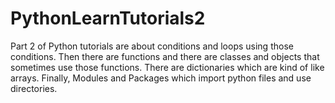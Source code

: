 # PythonLearnTutorials2
Part 2 of Python tutorials are about conditions and loops using those conditions. Then there are functions and there are classes and objects that sometimes use those functions. There are dictionaries which are kind of like arrays. Finally, Modules and Packages which import python files and use directories.
